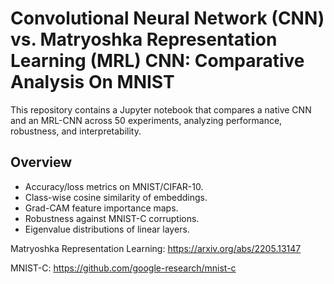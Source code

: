 # Convolutional Neural Network (CNN) vs. Matryoshka Representation Learning (MRL) CNN: Comparative Analysis On MNIST

This repository contains a Jupyter notebook that compares a native CNN and an MRL-CNN across 50 experiments, analyzing performance, robustness, and interpretability.

## Overview
* Accuracy/loss metrics on MNIST/CIFAR-10.
* Class-wise cosine similarity of embeddings.
* Grad-CAM feature importance maps.
* Robustness against MNIST-C corruptions.
* Eigenvalue distributions of linear layers.


Matryoshka Representation Learning: https://arxiv.org/abs/2205.13147

MNIST-C: https://github.com/google-research/mnist-c

